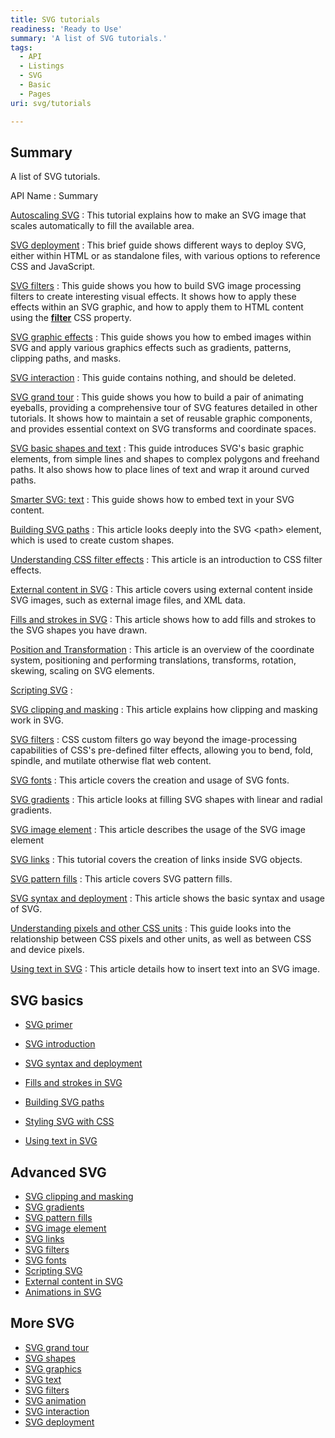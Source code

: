 ```yaml
---
title: SVG tutorials
readiness: 'Ready to Use'
summary: 'A list of SVG tutorials.'
tags:
  - API
  - Listings
  - SVG
  - Basic
  - Pages
uri: svg/tutorials

---
```

## Summary

A list of SVG tutorials.

API Name
:   Summary

[Autoscaling SVG](/svg/tutorials/autoscaling_svg)
:   This tutorial explains how to make an SVG image that scales automatically to fill the available area.

[SVG deployment](/svg/tutorials/smarter_svg_deploy)
:   This brief guide shows different ways to deploy SVG, either within HTML or as standalone files, with various options to reference CSS and JavaScript.

[SVG filters](/svg/tutorials/smarter_svg_filters)
:   This guide shows you how to build SVG image processing filters to create interesting visual effects. It shows how to apply these effects within an SVG graphic, and how to apply them to HTML content using the [**filter**](/css/properties/filter) CSS property.

[SVG graphic effects](/svg/tutorials/smarter_svg_graphics)
:   This guide shows you how to embed images within SVG and apply various graphics effects such as gradients, patterns, clipping paths, and masks.

[SVG interaction](/svg/tutorials/smarter_svg_interact)
:   This guide contains nothing, and should be deleted.

[SVG grand tour](/svg/tutorials/smarter_svg_overview)
:   This guide shows you how to build a pair of animating eyeballs, providing a comprehensive tour of SVG features detailed in other tutorials. It shows how to maintain a set of reusable graphic components, and provides essential context on SVG transforms and coordinate spaces.

[SVG basic shapes and text](/svg/tutorials/smarter_svg_shapes)
:   This guide introduces SVG's basic graphic elements, from simple lines and shapes to complex polygons and freehand paths. It also shows how to place lines of text and wrap it around curved paths.

[Smarter SVG: text](/svg/tutorials/smarter_svg_text)
:   This guide shows how to embed text in your SVG content.

[Building SVG paths](/tutorials/building_svg_paths)
:   This article looks deeply into the SVG \<path\> element, which is used to create custom shapes.

[Understanding CSS filter effects](/tutorials/css_filters)
:   This article is an introduction to CSS filter effects.

[External content in SVG](/tutorials/external_content_in_svg)
:   This article covers using external content inside SVG images, such as external image files, and XML data.

[Fills and strokes in SVG](/tutorials/fills_and_strokes_in_svg)
:   This article shows how to add fills and strokes to the SVG shapes you have drawn.

[Position and Transformation](/tutorials/position_and_transformation)
:   This article is an overview of the coordinate system, positioning and performing translations, transforms, rotation, skewing, scaling on SVG elements.

[Scripting SVG](/tutorials/scripting_svg)
:

[SVG clipping and masking](/tutorials/svg_clipping_and_masking)
:   This article explains how clipping and masking work in SVG.

[SVG filters](/tutorials/svg_filters)
:   CSS custom filters go way beyond the image-processing capabilities of CSS's pre-defined filter effects, allowing you to bend, fold, spindle, and mutilate otherwise flat web content.

[SVG fonts](/tutorials/svg_fonts)
:   This article covers the creation and usage of SVG fonts.

[SVG gradients](/tutorials/svg_gradients)
:   This article looks at filling SVG shapes with linear and radial gradients.

[SVG image element](/tutorials/svg_image_element)
:   This article describes the usage of the SVG image element

[SVG links](/tutorials/svg_links)
:   This tutorial covers the creation of links inside SVG objects.

[SVG pattern fills](/tutorials/svg_pattern_fills)
:   This article covers SVG pattern fills.

[SVG syntax and deployment](/tutorials/svg_syntax_and_deployment)
:   This article shows the basic syntax and usage of SVG.

[Understanding pixels and other CSS units](/tutorials/understanding-css-units)
:   This guide looks into the relationship between CSS pixels and other units, as well as between CSS and device pixels.

[Using text in SVG](/tutorials/using_text_in_svg)
:   This article details how to insert text into an SVG image.

## SVG basics

-   [SVG primer](/tutorials/svg_primer)

-   [SVG introduction](/tutorials/svg_introduction)
-   [SVG syntax and deployment](/tutorials/svg_syntax_and_deployment)
-   [Fills and strokes in SVG](/tutorials/fills_and_strokes_in_svg)
-   [Building SVG paths](/tutorials/building_svg_paths)
-   [Styling SVG with CSS](/tutorials/styling_svg_with_css)
-   [Using text in SVG](/tutorials/using_text_in_svg)

## Advanced SVG

-   [SVG clipping and masking](/tutorials/svg_clipping_and_masking)
-   [SVG gradients](/tutorials/svg_gradients)
-   [SVG pattern fills](/tutorials/svg_pattern_fills)
-   [SVG image element](/tutorials/svg_image_element)
-   [SVG links](/tutorials/svg_links)
-   [SVG filters](/tutorials/svg_filters)
-   [SVG fonts](/tutorials/svg_fonts)
-   [Scripting SVG](/tutorials/scripting_svg)
-   [External content in SVG](/tutorials/external_content_in_svg)
-   [Animations in SVG](/tutorials/animations_in_svg)

## More SVG

-   [SVG grand tour](/svg/tutorials/smarter_svg_overview)
-   [SVG shapes](/svg/tutorials/smarter_svg_shapes)
-   [SVG graphics](/svg/tutorials/smarter_svg_graphics)
-   [SVG text](/svg/tutorials/smarter_svg_text)
-   [SVG filters](/svg/tutorials/smarter_svg_filters)
-   [SVG animation](/svg/tutorials/smarter_svg_animation)
-   [SVG interaction](/svg/tutorials/smarter_svg_interaction)
-   [SVG deployment](/svg/tutorials/smarter_svg_deploy)
